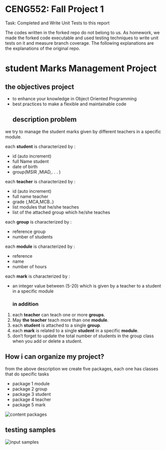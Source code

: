 # CENG552: Fall Project 1
Task: Completed and Write Unit Tests to this report 

The codes written in the forked repo do not belong to us. As homework, we made the forked code executable and used testing techniques to write unit tests on it and measure branch coverage. The following explanations are the explanations of the original repo.

# student Marks Management Project

## the objectives project
- to enhance your knowledge in Object Oriented Programming
- best practices to make a flexible and maintainable code
  ## description problem
we try to manage the student marks given by different teachers in a specific module. 

each **student** is characterized by :
- id (auto increment)
- full Name student
- date of birth
- group(MSIR ,MIAD,. . . )

each **teacher** is characterized by :
- id (auto increment)
- full name teacher
- grade (,MCA,MCB..)
- list modules that he/she teaches
- list of the attached group which he/she teaches

each **group** is characterized by :
- reference group
- number of students

each **module** is characterized by :
- reference
- name
- number of hours

each **mark** is characterized by :
- an integer value between (5-20) which is given by a teacher to a student in a specific module

  ### in addition
1. each **teacher** can teach one or more **groups**.
2. May **the teacher** teach more than one **module**.
3. each **student** is attached to a single **group**.
4. each **mark** is related to a single **student** in a specific **module**.
5. don’t forget to update the total number of students in the group class when you add or delete a student.

##  How i can organize my project? 
from the above description we create five packages, each one has  classes that do specific tasks
- package 1 module
- package 2 group
- package 3 student
- package 4 teacher
- package 5 mark

![content packages](screenshot_1.JPG)

## testing samples

![input samples](screenshot_2.JPG)

